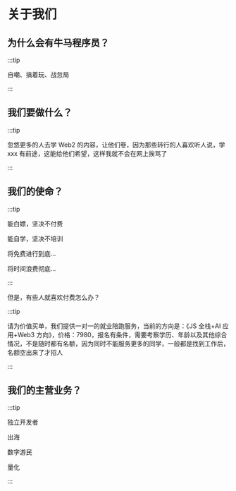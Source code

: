 # 关于我们

## 为什么会有牛马程序员？

:::tip

自嘲、搞着玩、战忽局

:::

## 我们要做什么？

:::tip

忽悠更多的人去学 Web2 的内容，让他们卷，因为那些转行的人喜欢听人说，学 xxx 有前途，这能给他们希望，这样我就不会在网上挨骂了

:::

## 我们的使命？

:::tip

能白嫖，坚决不付费

能自学，坚决不培训

将免费进行到底...

将时间浪费彻底...

:::

但是，有些人就喜欢付费怎么办？

:::tip

请为价值买单，我们提供一对一的就业陪跑服务，当前的方向是：《JS 全栈+AI 应用+Web3 方向》，价格：7980，报名有条件，需要考察学历、年龄以及其他综合情况，不是随时都有名额，因为同时不能服务更多的同学，一般都是找到工作后，名额空出来了才招人

:::

## 我们的主营业务？

:::tip

独立开发者

出海

数字游民

量化

:::
